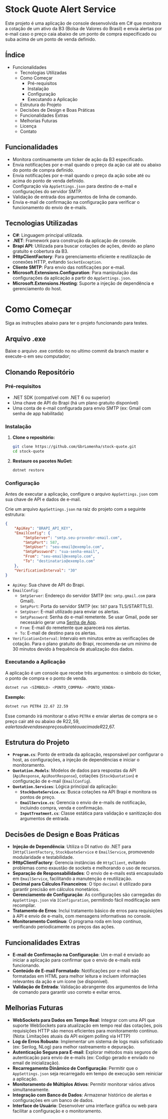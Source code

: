 # Stock Quote Alert Service

Este projeto é uma aplicação de console desenvolvida em C# que monitora a cotação de um ativo da B3 (Bolsa de Valores do Brasil) e envia alertas por e-mail caso o preço caia abaixo de um ponto de compra especificado ou suba acima de um ponto de venda definido.

## Índice

- Funcionalidades
  - Tecnologias Utilizadas
  - Como Começar
    - Pré-requisitos
    - Instalação
    - Configuração
    - Executando a Aplicação
  - Estrutura do Projeto
  - Decisões de Design e Boas Práticas
  - Funcionalidades Extras
  - Melhorias Futuras
  - Licença
  - Contato

## Funcionalidades

- Monitora continuamente um ticker de ação da B3 especificado.
- Envia notificações por e-mail quando o preço da ação cai até ou abaixo do ponto de compra definido.
- Envia notificações por e-mail quando o preço da ação sobe até ou acima do ponto de venda definido.
- Configuração via `AppSettings.json` para destino de e-mail e configurações do servidor SMTP.
- Validação de entrada dos argumentos de linha de comando.
- Envia e-mail de confirmação na configuração para verificar o funcionamento do envio de e-mails.

## Tecnologias Utilizadas

- **C#**: Linguagem principal utilizada.
- **.NET**: Framework para construção da aplicação de console.
- **Brapi API**: Utilizada para buscar cotações de ações, devido ao plano gratuito e cobertura da B3.
- **IHttpClientFactory**: Para gerenciamento eficiente e reutilização de conexões HTTP, evitando `SocketException`.
- **Cliente SMTP**: Para envio das notificações por e-mail.
- **Microsoft.Extensions.Configuration**: Para manipulação das configurações da aplicação a partir do `AppSettings.json`.
- **Microsoft.Extensions.Hosting**: Suporte a injeção de dependência e gerenciamento do host.

# Como Começar

Siga as instruções abaixo para ter o projeto funcionando para testes.

## Arquivo .exe

Baixe o arquivo .exe contido no no ultimo commit da branch master e execute-o em seu computador;

## Clonando Repositório

### Pré-requisitos

- .NET SDK (compatível com .NET 6 ou superior)
- Uma chave de API do Brapi (há um plano gratuito disponível)
- Uma conta de e-mail configurada para envio SMTP (ex: Gmail com senha de app habilitada)

### Instalação

1. **Clone o repositório:**

    ```bash
    git clone https://github.com/GbrLomenha/stock-quote.git
    cd stock-quote
    ```

2. **Restaure os pacotes NuGet:**

    ```bash
    dotnet restore
    ```

### Configuração

Antes de executar a aplicação, configure o arquivo `AppSettings.json` com sua chave de API e dados de e-mail.

Crie um arquivo `AppSettings.json` na raiz do projeto com a seguinte estrutura:

```json
{
    "ApiKey": "BRAPI_API_KEY",
    "EmailConfig": {
        "SmtpServer": "smtp.seu-provedor-email.com",
        "SmtpPort": 587,
        "SmtpUser": "seu-email@exemplo.com",
        "SmtpPassword": "sua-senha-email",
        "From": "seu-email@exemplo.com",
        "To": "destinatario@exemplo.com"
    },
    "VerificationInterval": "30"
}
```

- `ApiKey`: Sua chave de API do Brapi.
- `EmailConfig`:
    - `SmtpServer`: Endereço do servidor SMTP (ex: `smtp.gmail.com` para Gmail).
    - `SmtpPort`: Porta do servidor SMTP (ex: `587` para TLS/STARTTLS).
    - `SmtpUser`: E-mail utilizado para enviar os alertas.
    - `SmtpPassword`: Senha do e-mail remetente. Se usar Gmail, pode ser necessário gerar uma [Senha de App](https://support.google.com/accounts/answer/185833?hl=pt-BR).
    - `From`: E-mail do remetente que aparecerá nos alertas.
    - `To`: E-mail de destino para os alertas.
- `VerificationInterval`: Intervalo em minutos entre as verificações de cotação. Para o plano gratuito do Brapi, recomenda-se um mínimo de 30 minutos devido à frequência de atualização dos dados.

### Executando a Aplicação

A aplicação é um console que recebe três argumentos: o símbolo do ticker, o ponto de compra e o ponto de venda.

```bash
dotnet run <SÍMBOLO> <PONTO_COMPRA> <PONTO_VENDA>
```

**Exemplo:**

```bash
dotnet run PETR4 22.67 22.59
```

Esse comando irá monitorar o ativo `PETR4` e enviar alertas de compra se o preço cair até ou abaixo de R$22,59, e alertas de venda se o preço subir até ou acima de R$22,67.

## Estrutura do Projeto

- **`Program.cs`**: Ponto de entrada da aplicação, responsável por configurar o host, as configurações, a injeção de dependências e iniciar o monitoramento.
- **`Quotation.Models`**: Modelos de dados para respostas da API (`ApiResponse`, `ApiRootResponse`), cotações (`StockQuotation`) e configuração de e-mail (`EmailConfig`).
- **`Quotation.Services`**: Lógica principal da aplicação:
    - **`StockQuoteService.cs`**: Busca cotações na API Brapi e monitora os pontos de preço.
    - **`EmailService.cs`**: Gerencia o envio de e-mails de notificação, incluindo compra, venda e confirmação.
    - **`InputTreatment.cs`**: Classe estática para validação e sanitização dos argumentos de entrada.

## Decisões de Design e Boas Práticas

- **Injeção de Dependência**: Utiliza o DI nativo do .NET para `IHttpClientFactory`, `StockQuoteService` e `EmailService`, promovendo modularidade e testabilidade.
- **IHttpClientFactory**: Gerencia instâncias de `HttpClient`, evitando problemas como exaustão de sockets e melhorando o uso de recursos.
- **Separação de Responsabilidades**: O envio de e-mails está encapsulado em `EmailService`, facilitando a manutenção e reutilização.
- **Decimal para Cálculos Financeiros**: O tipo `decimal` é utilizado para garantir precisão em cálculos monetários.
- **Gerenciamento de Configuração**: As configurações são carregadas do `AppSettings.json` via `IConfiguration`, permitindo fácil modificação sem recompilar.
- **Tratamento de Erros**: Inclui tratamento básico de erros para requisições à API e envio de e-mails, com mensagens informativas no console.
- **Monitoramento Contínuo**: O programa roda em loop contínuo, verificando periodicamente os preços das ações.

## Funcionalidades Extras

- **E-mail de Confirmação na Configuração**: Um e-mail é enviado ao iniciar a aplicação para confirmar que o envio de e-mails está funcionando.
- **Conteúdo de E-mail Formatado**: Notificações por e-mail são formatadas em HTML para melhor leitura e incluem informações relevantes da ação e um ícone (se disponível).
- **Validação de Entrada**: Validação abrangente dos argumentos de linha de comando para garantir uso correto e evitar erros.

## Melhorias Futuras

- **WebSockets para Dados em Tempo Real**: Integrar com uma API que suporte WebSockets para atualização em tempo real das cotações, pois requisições HTTP são menos eficientes para monitoramento contínuo. (Nota: Limitações atuais da API exigem polling via HTTP)
- **Log de Erros Robusto**: Implementar um sistema de logs mais sofisticado (ex: Serilog, NLog) para melhor rastreamento e depuração.
- **Autenticação Segura para E-mail**: Explorar métodos mais seguros de autenticação para envio de e-mails (ex: Codigo gerado e enviado no email de inicialização).
- **Recarregamento Dinâmico de Configuração**: Permitir que o `AppSettings.json` seja recarregado em tempo de execução sem reiniciar a aplicação.
- **Monitoramento de Múltiplos Ativos**: Permitir monitorar vários ativos simultaneamente.
- **Integração com Banco de Dados**: Armazenar histórico de alertas e configurações em um banco de dados.
- **Interface de Usuário**: Desenvolver uma interface gráfica ou web para facilitar a configuração e o monitoramento.
